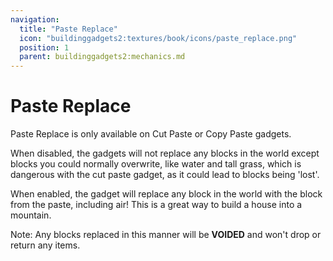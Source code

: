 ```yaml
---
navigation:
  title: "Paste Replace"
  icon: "buildinggadgets2:textures/book/icons/paste_replace.png"
  position: 1
  parent: buildinggadgets2:mechanics.md
---
```


# Paste Replace

Paste Replace is only available on Cut Paste or Copy Paste gadgets. 

When disabled, the gadgets will not replace any blocks in the world except blocks you could normally overwrite, like water and tall grass, which is dangerous with the cut paste gadget, as it could lead to blocks being 'lost'.  

When enabled, the gadget will replace any block in the world with the block from the paste, including air! This is a great way to build a house into a mountain.

Note: Any blocks replaced in this manner will be **VOIDED** and won't drop or return any items.

